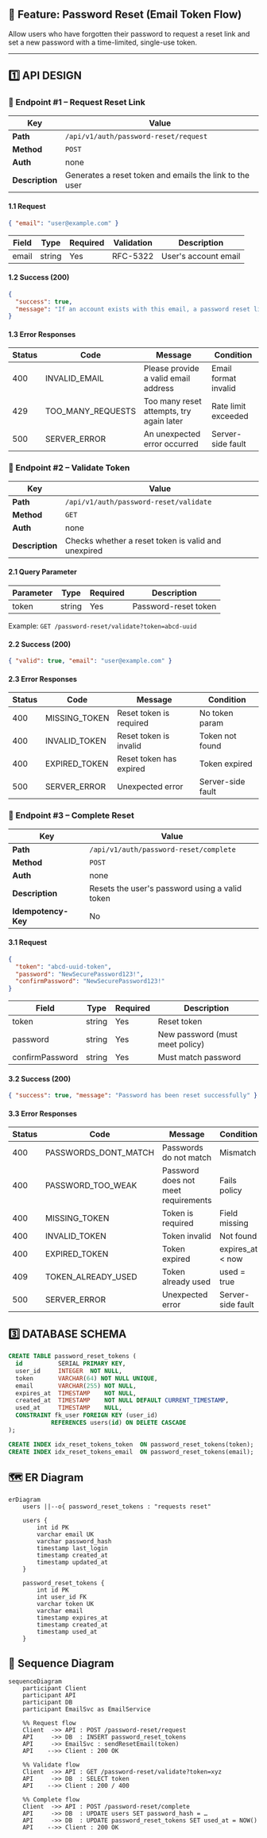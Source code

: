 ## 🧩 Feature: Password Reset (Email Token Flow)

Allow users who have forgotten their password to request a reset link and set a new password with a time-limited, single-use token.

---

## 1️⃣ API DESIGN  

### 🔗 Endpoint #1 – Request Reset Link
| Key | Value |
|-----|-------|
| **Path** | `/api/v1/auth/password-reset/request` |
| **Method** | `POST` |
| **Auth** | none |
| **Description** | Generates a reset token and emails the link to the user |

#### 1.1 Request
```json
{ "email": "user@example.com" }
```

| Field | Type | Required | Validation | Description |
|-------|------|----------|------------|-------------|
| email | string | Yes | RFC-5322 | User's account email |

#### 1.2 Success (200)
```json
{
  "success": true,
  "message": "If an account exists with this email, a password reset link has been sent"
}
```

#### 1.3 Error Responses
| Status | Code | Message | Condition |
|--------|------|---------|-----------|
| 400 | INVALID_EMAIL | Please provide a valid email address | Email format invalid |
| 429 | TOO_MANY_REQUESTS | Too many reset attempts, try again later | Rate limit exceeded |
| 500 | SERVER_ERROR | An unexpected error occurred | Server-side fault |

### 🔗 Endpoint #2 – Validate Token
| Key | Value |
|-----|-------|
| **Path** | `/api/v1/auth/password-reset/validate` |
| **Method** | `GET` |
| **Auth** | none |
| **Description** | Checks whether a reset token is valid and unexpired |

#### 2.1 Query Parameter
| Parameter | Type | Required | Description |
|-----------|------|----------|-------------|
| token | string | Yes | Password-reset token |

Example: `GET /password-reset/validate?token=abcd-uuid`

#### 2.2 Success (200)
```json
{ "valid": true, "email": "user@example.com" }
```

#### 2.3 Error Responses
| Status | Code | Message | Condition |
|--------|------|---------|-----------|
| 400 | MISSING_TOKEN | Reset token is required | No token param |
| 400 | INVALID_TOKEN | Reset token is invalid | Token not found |
| 400 | EXPIRED_TOKEN | Reset token has expired | Token expired |
| 500 | SERVER_ERROR | Unexpected error | Server-side fault |

### 🔗 Endpoint #3 – Complete Reset
| Key | Value |
|-----|-------|
| **Path** | `/api/v1/auth/password-reset/complete` |
| **Method** | `POST` |
| **Auth** | none |
| **Description** | Resets the user's password using a valid token |
| **Idempotency-Key** | No |

#### 3.1 Request
```json
{
  "token": "abcd-uuid-token",
  "password": "NewSecurePassword123!",
  "confirmPassword": "NewSecurePassword123!"
}
```

| Field | Type | Required | Description |
|-------|------|----------|-------------|
| token | string | Yes | Reset token |
| password | string | Yes | New password (must meet policy) |
| confirmPassword | string | Yes | Must match password |

#### 3.2 Success (200)
```json
{ "success": true, "message": "Password has been reset successfully" }
```

#### 3.3 Error Responses
| Status | Code | Message | Condition |
|--------|------|---------|-----------|
| 400 | PASSWORDS_DONT_MATCH | Passwords do not match | Mismatch |
| 400 | PASSWORD_TOO_WEAK | Password does not meet requirements | Fails policy |
| 400 | MISSING_TOKEN | Token is required | Field missing |
| 400 | INVALID_TOKEN | Token invalid | Not found |
| 400 | EXPIRED_TOKEN | Token expired | expires_at < now |
| 409 | TOKEN_ALREADY_USED | Token already used | used = true |
| 500 | SERVER_ERROR | Unexpected error | Server-side fault |

## 3️⃣ DATABASE SCHEMA
```sql
CREATE TABLE password_reset_tokens (
  id          SERIAL PRIMARY KEY,
  user_id     INTEGER  NOT NULL,
  token       VARCHAR(64) NOT NULL UNIQUE,
  email       VARCHAR(255) NOT NULL,
  expires_at  TIMESTAMP    NOT NULL,
  created_at  TIMESTAMP    NOT NULL DEFAULT CURRENT_TIMESTAMP,
  used_at     TIMESTAMP    NULL,
  CONSTRAINT fk_user FOREIGN KEY (user_id)
            REFERENCES users(id) ON DELETE CASCADE
);

CREATE INDEX idx_reset_tokens_token  ON password_reset_tokens(token);
CREATE INDEX idx_reset_tokens_email  ON password_reset_tokens(email);
```

## 🗺️ ER Diagram
```mermaid
erDiagram
    users ||--o{ password_reset_tokens : "requests reset"

    users {
        int id PK
        varchar email UK
        varchar password_hash
        timestamp last_login
        timestamp created_at
        timestamp updated_at
    }

    password_reset_tokens {
        int id PK
        int user_id FK
        varchar token UK
        varchar email
        timestamp expires_at
        timestamp created_at
        timestamp used_at
    }
```

## 🔄 Sequence Diagram
```mermaid
sequenceDiagram
    participant Client
    participant API
    participant DB
    participant EmailSvc as EmailService

    %% Request flow
    Client  ->> API : POST /password-reset/request
    API     ->> DB  : INSERT password_reset_tokens
    API     ->> EmailSvc : sendResetEmail(token)
    API    -->> Client : 200 OK

    %% Validate flow
    Client  ->> API : GET /password-reset/validate?token=xyz
    API     ->> DB  : SELECT token
    API    -->> Client : 200 / 400

    %% Complete flow
    Client  ->> API : POST /password-reset/complete
    API     ->> DB  : UPDATE users SET password_hash = …
    API     ->> DB  : UPDATE password_reset_tokens SET used_at = NOW()
    API    -->> Client : 200 OK
```